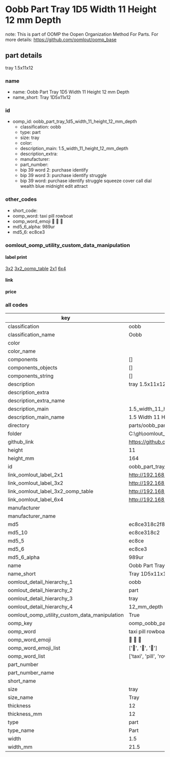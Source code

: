 # Oobb Part Tray 1D5 Width 11 Height 12 mm Depth  

note: This is part of OOMP the Oopen Organization Method For Parts. For more details: https://github.com/oomlout/oomp_base

##  part details
  



tray 1.5x11x12



### name
* name: Oobb Part Tray 1D5 Width 11 Height 12 mm Depth
* name_short: Tray 1D5x11x12 
### id
* oomp_id: oobb_part_tray_1d5_width_11_height_12_mm_depth
  * classification: oobb
  * type: part
  * size: tray
  * color: 
  * description_main: 1.5_width_11_height_12_mm_depth
  * description_extra: 
  * manufacturer: 
  * part_number: 
  * bip 39 word 2: purchase identify
  * bip 39 word 3: purchase identify struggle
  * bip 39 word: purchase identify struggle squeeze cover call dial wealth blue midnight edit attract

### other_codes
* short_code: 
* oomp_word: taxi pill rowboat
* oomp_word_emoji :taxi: :pill: :rowboat:
* md5_6_alpha: 989ur
* md5_6: ec8ce3






### oomlout_oomp_utility_custom_data_manipulation
#### label print
[3x2](http://192.168.1.245:1112/?label=oomp%20989ur)
[3x2_oomp_table](http://192.168.1.108:1112/?label=oomp%20989ur)
[2x1](http://192.168.1.242:1112/?label=oomp%20989ur)
[6x4](http://192.168.1.55:1112/?label=oomp%20989ur)    

#### link

                              

#### price







### all codes 
| key | value |  
| --- | --- |  
| classification | oobb |  
| classification_name | Oobb |  
| color |  |  
| color_name |  |  
| components | [] |  
| components_objects | [] |  
| components_string | [] |  
| description | tray 1.5x11x12 |  
| description_extra |  |  
| description_extra_name |  |  
| description_main | 1.5_width_11_height_12_mm_depth |  
| description_main_name | 1.5 Width 11 Height 12 mm Depth |  
| directory | parts/oobb_part_tray_1d5_width_11_height_12_mm_depth |  
| folder | C:\gh\oomlout_oobb_version_4_generated_parts\parts\oobb_part_tray_1d5_width_11_height_12_mm_depth |  
| github_link | https://github.com/oomlout/oomlout_oomp_part_src/tree/main/parts/oobb_part_tray_1d5_width_11_height_12_mm_depth |  
| height | 11 |  
| height_mm | 164 |  
| id | oobb_part_tray_1d5_width_11_height_12_mm_depth |  
| link_oomlout_label_2x1 | http://192.168.1.242:1112/?label=oomp%20989ur |  
| link_oomlout_label_3x2 | http://192.168.1.245:1112/?label=oomp%20989ur |  
| link_oomlout_label_3x2_oomp_table | http://192.168.1.108:1112/?label=oomp%20989ur |  
| link_oomlout_label_6x4 | http://192.168.1.55:1112/?label=oomp%20989ur |  
| manufacturer |  |  
| manufacturer_name |  |  
| md5 | ec8ce318c2f827a08198cd39ae9c2571 |  
| md5_10 | ec8ce318c2 |  
| md5_5 | ec8ce |  
| md5_6 | ec8ce3 |  
| md5_6_alpha | 989ur |  
| name | Oobb Part Tray 1D5 Width 11 Height 12 mm Depth |  
| name_short | Tray 1D5x11x12  |  
| oomlout_detail_hierarchy_1 | oobb |  
| oomlout_detail_hierarchy_2 | part |  
| oomlout_detail_hierarchy_3 | tray |  
| oomlout_detail_hierarchy_4 | 12_mm_depth |  
| oomlout_oomp_utility_custom_data_manipulation | True |  
| oomp_key | oomp_oobb_part_tray_1d5_width_11_height_12_mm_depth |  
| oomp_word | taxi pill rowboat |  
| oomp_word_emoji | :taxi: :pill: :rowboat: |  
| oomp_word_emoji_list | [':taxi:', ':pill:', ':rowboat:'] |  
| oomp_word_list | ['taxi', 'pill', 'rowboat'] |  
| part_number |  |  
| part_number_name |  |  
| short_name |  |  
| size | tray |  
| size_name | Tray |  
| thickness | 12 |  
| thickness_mm | 12 |  
| type | part |  
| type_name | Part |  
| width | 1.5 |  
| width_mm | 21.5 |  
